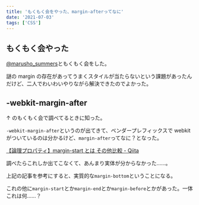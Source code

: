```yaml
---
title: 'もくもく会をやった、margin-afterってなに'
date: '2021-07-03'
tags: ['CSS']
---
```


## もくもく会やった

[@marusho_summers](https://twitter.com/marusho_summers)ともくもく会をした。

謎の margin の存在があってうまくスタイルが当たらないという課題があったんだけど、二人でわいわいやりながら解決できたのでよかった。

## -webkit-margin-after

↑ のもくもく会で調べてるときに知った。

`-webkit-margin-after`というのが出てきて、ベンダープレフィックスで webkit がついているのは分かるけど、`margin-after`ってなに？となった。

[【論理プロパティ】margin\-start とは その他比較 \- Qiita](https://qiita.com/rico/items/9a1c8cfab71578b1414c)

調べたらこれしか出てこなくて、あんまり実体が分からなかった……。

上記の記事を参考にすると、実質的な`margin-bottom`ということになる。

これの他に`margin-start`とか`margin-end`とか`margin-before`とかがあった。一体これは何……？
